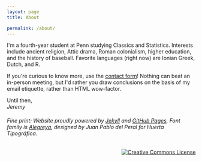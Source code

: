 ```yaml
---
layout: page
title: About

permalink: /about/
---
```


I'm a fourth-year student at Penn studying Classics and Statistics. Interests include ancient religion, Attic drama, Roman colonialism, higher education, and the history of baseball. Favorite languages (right now) are Ionian Greek, Dutch, and R.

If you're curious to know more, use the [contact form](/contact/)! Nothing can beat an in-person meeting, but I'd rather you draw conclusions on the basis of my email etiquette, rather than HTML wow-factor.

Until then,<br>
_Jeremy_

<h6><em>Fine print:</em> Website proudly powered by <a href="https://jekyllrb.com/">Jekyll</a> and <a href="https://pages.github.com/">GitHub Pages</a>. Font family is <a href="https://www.google.com/fonts/specimen/Alegreya">Alegreya</a>, designed by Juan Pablo del Peral for Huerta Tipográfica.</h6>

<div align="right" class="footer-license">
  <a rel="license" href="http://creativecommons.org/licenses/by-sa/4.0/">
    <img title="This work by Jeremy T. Cohen is licensed under a&#013;Creative Commons Attribution-ShareAlike 4.0&#013;International License."
    alt="Creative Commons License" style="border-width:0" src="https://i.creativecommons.org/l/by-sa/4.0/88x31.png" /></a>
